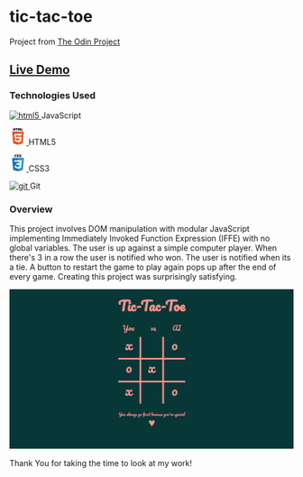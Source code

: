 # tic-tac-toe

Project from [The Odin Project](https://www.theodinproject.com/)

## [Live Demo](https://gustav72.github.io/tic-tac-toe/)

### Technologies Used

<a href="https://www.ecma-international.org/publications-and-standards/standards/ecma-262/" target="_blank" rel="noreferrer"> <img src="https://cdn.jsdelivr.net/gh/devicons/devicon/icons/javascript/javascript-original.svg" alt="html5" width="30" height="30"/> </a>JavaScript

<a href="https://html.spec.whatwg.org/multipage/" target="_blank" rel="noreferrer"> <img src="https://raw.githubusercontent.com/devicons/devicon/master/icons/html5/html5-original-wordmark.svg" alt="html5" width="30" height="30"/> </a>HTML5

<a href="https://www.w3.org/Style/CSS/specs.en.html" target="_blank" rel="noreferrer"> <img src="https://raw.githubusercontent.com/devicons/devicon/master/icons/css3/css3-original-wordmark.svg" alt="css3" width="30" height="30"/> </a>CSS3

<a href="https://git-scm.com/" target="_blank" rel="noreferrer"> <img src="https://cdn.jsdelivr.net/gh/devicons/devicon/icons/git/git-original.svg" alt="git" width="30" height="30"/> </a>Git

### Overview

This project involves DOM manipulation with modular JavaScript implementing Immediately Invoked Function Expression (IFFE) with no global variables. The user is up against a simple computer player. When there's 3 in a row the user is notified who won. The user is notified when its a tie. A button to restart the game to play again pops up after the end of every game. Creating this project was surprisingly satisfying.

![Screenshot of User Interface](./Screenshot.PNG)

Thank You for taking the time to look at my work!
